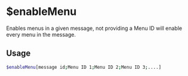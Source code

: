 # $enableMenu

Enables menus in a given message, not providing a Menu ID will enable every menu in the message.

## Usage

```bash
$enableMenu[message id;Menu ID 1;Menu ID 2;Menu ID 3;....]
```

